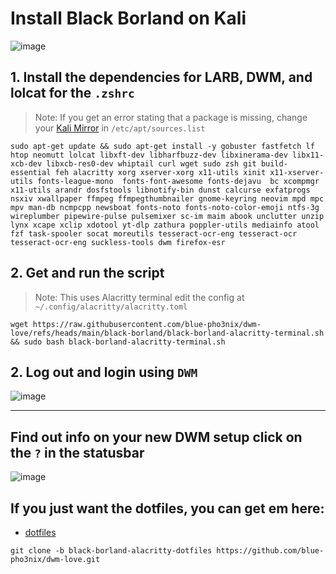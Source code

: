 # Install Black Borland on Kali

![image](https://github.com/user-attachments/assets/b1c1bb27-52ed-4f30-a8c0-925f596df899)

## 1. Install the dependencies for LARB, DWM, and lolcat for the `.zshrc`
> Note: If you get an error stating that a package is missing, change your [Kali Mirror](https://cdimage.kali.org/README?mirrorlist) in `/etc/apt/sources.list`  
```
sudo apt-get update && sudo apt-get install -y gobuster fastfetch lf htop neomutt lolcat libxft-dev libharfbuzz-dev libxinerama-dev libx11-xcb-dev libxcb-res0-dev whiptail curl wget sudo zsh git build-essential feh alacritty xorg xserver-xorg x11-utils xinit x11-xserver-utils fonts-league-mono  fonts-font-awesome fonts-dejavu  bc xcompmgr x11-utils arandr dosfstools libnotify-bin dunst calcurse exfatprogs nsxiv xwallpaper ffmpeg ffmpegthumbnailer gnome-keyring neovim mpd mpc mpv man-db ncmpcpp newsboat fonts-noto fonts-noto-color-emoji ntfs-3g wireplumber pipewire-pulse pulsemixer sc-im maim abook unclutter unzip lynx xcape xclip xdotool yt-dlp zathura poppler-utils mediainfo atool fzf task-spooler socat moreutils tesseract-ocr-eng tesseract-ocr tesseract-ocr-eng suckless-tools dwm firefox-esr
```

## 2. Get and run the script
> Note: This uses Alacritty terminal edit the config at `~/.config/alacritty/alacritty.toml`

```
wget https://raw.githubusercontent.com/blue-pho3nix/dwm-love/refs/heads/main/black-borland/black-borland-alacritty-terminal.sh && sudo bash black-borland-alacritty-terminal.sh
```

## 2. Log out and login using `DWM`

![image](https://github.com/user-attachments/assets/962e46d6-903b-499b-a6b9-9ae2094cf3a4)

--- 

## Find out info on your new DWM setup click on the `?` in the statusbar

![image](https://github.com/user-attachments/assets/35a1a856-4789-4bf9-8c2c-8700093652b9)


## If you just want the dotfiles, you can get em here:

- [dotfiles](https://github.com/blue-pho3nix/dwm-love/tree/black-borland-alacritty-dotfiles)

```
git clone -b black-borland-alacritty-dotfiles https://github.com/blue-pho3nix/dwm-love.git
```
